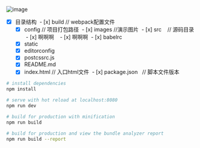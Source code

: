  ![image](https://github.com/wl001/vue2-elm/blob/master/images/elm.gif)
- [x] 目录结构
  - [x] build                                  // webpack配置文件
  - [x] config                                 // 项目打包路径
  - [x] images                                 //演示图片
  - [x] src                                    // 源码目录
    - [x] 啊啊啊
    - [x] 啊啊啊
  - [x] babelrc
  - [x] static
  - [x] editorconfig
  - [x] postcssrc.js
  - [x] README.md
  - [x] index.html                             // 入口html文件
  - [x] package.json                           // 脚本文件版本

``` bash
# install dependencies
npm install

# serve with hot reload at localhost:8080
npm run dev

# build for production with minification
npm run build

# build for production and view the bundle analyzer report
npm run build --report
```
